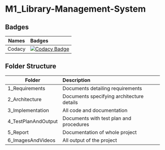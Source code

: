 # M1_Library-Management-System

## Badges
| Names | Badges |
| ------|:-------|
|Codacy | [![Codacy Badge](https://app.codacy.com/project/badge/Grade/aca68740e5fd4c8f8f9f45fb06d844d1)](https://www.codacy.com/gh/Nandinikona11/M1_Library-Management-System/dashboard?utm_source=github.com&amp;utm_medium=referral&amp;utm_content=Nandinikona11/M1_Library-Management-System&amp;utm_campaign=Badge_Grade)|



## Folder Structure
| Folder | Description |
| -------|:------------|
| 1_Requirements | Documents detailing requirements |
| 2_Architecture | Documents specifying architecture details |
| 3_Implementation | All code and documentation |
| 4_TestPlanAndOutput | Documents with test plan and procedures |
| 5_Report | Documentation of whole project |
| 6_ImagesAndVideos | All output of the project |
